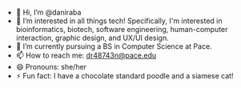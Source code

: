 - 👋 Hi, I’m @daniraba
- 👀 I’m interested in all things tech! Specifically, I'm interested in bioinformatics, biotech, software engineering, human-computer interaction, graphic design, and UX/UI design.
- 🌱 I’m currently pursuing a BS in Computer Science at Pace.
- 📫 How to reach me: dr48743n@pace.edu
- 😄 Pronouns: she/her
- ⚡ Fun fact: I have a chocolate standard poodle and a siamese cat!

<!---
daniraba/daniraba is a ✨ special ✨ repository because its `README.md` (this file) appears on your GitHub profile.
You can click the Preview link to take a look at your changes.
--->
